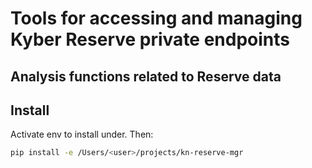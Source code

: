 # Tools for accessing and managing Kyber Reserve private endpoints

## Analysis functions related to Reserve data

## Install

Activate env to install under. Then:

``` bash
pip install -e /Users/<user>/projects/kn-reserve-mgr
```
